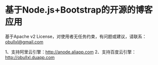 基于Node.js+Bootstrap的开源的博客应用
=============

基于Apache v2 License，对使用者无任务约束，有问题或建议，请联系：obullxl@gmail.com

1、支持阿里云引擎：http://anode.aliapp.com
2、支持百度云引擎：http://obullxl.duapp.com
